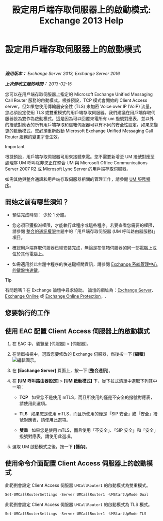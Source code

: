 ﻿---
title: '設定用戶端存取伺服器上的啟動模式: Exchange 2013 Help'
TOCTitle: 設定用戶端存取伺服器上的啟動模式
ms:assetid: 71cc9061-9e3c-4b4a-8dbe-f590ca5bcee8
ms:mtpsurl: https://technet.microsoft.com/zh-tw/library/JJ673533(v=EXCHG.150)
ms:contentKeyID: 50554008
ms.date: 05/21/2018
mtps_version: v=EXCHG.150
ms.translationtype: MT
---

# 設定用戶端存取伺服器上的啟動模式

 

_**適用版本：** Exchange Server 2013, Exchange Server 2016_

_**上次修改主題的時間：** 2013-02-15_

您可以在用戶端存取伺服器上指定的 Microsoft Exchange Unified Messaging Call Router 服務的啟動模式。根據預設，TCP 模式會開始的 Client Access server，但如果您使用傳輸層安全性 (TLS) 來加密 Voice over IP (VoIP) 流量，您必須設定使用 TLS 或雙重模式的用戶端存取伺服器。我們建議在用戶端存取伺服器設為雙作為啟動模式。這是因為可以回覆來電所有 um 撥號對應表，並以外的撥號對應表的所有用戶端存取和信箱伺服器可以有不同的安全性設定。如果您變更的啟動模式，您必須重新啟動 Microsoft Exchange Unified Messaging Call Router 服務的變更才會生效。


> [!IMPORTANT]  
> 根據預設，用戶端存取伺服器可用來接聽來電。您不需要新增至 UM 撥號對應至處理序 UM 呼叫除非您正在整合 UM 與 Microsoft Office Communications Server 2007 R2 或 Microsoft Lync Server 的用戶端存取伺服器。




如需其他與整合通訊和用戶端存取伺服器相關的管理工作，請參閱 [UM 服務程序](um-services-procedures-exchange-2013-help.md)。

## 開始之前有哪些須知？

  - 預估完成時間： 少於 1 分鐘。

  - 您必須已獲指派權限，才能執行此程序或這些程序。若要查看您需要的權限，請參閱 [整合的通訊權限](unified-messaging-permissions-exchange-2013-help.md)主題中的「用戶端存取伺服器 (UM 呼叫路由器服務)」項目。

  - 確認用戶端存取伺服器已經安裝完成，無論是在信箱伺服器的同一部電腦上或位於其他電腦上。

  - 如需適用於此主題中程序的快速鍵相關資訊，請參閱 [Exchange 系統管理中心的鍵盤快速鍵](keyboard-shortcuts-in-the-exchange-admin-center-exchange-online-protection-help.md)。


> [!TIP]  
> 有問題嗎？在 Exchange 論壇中尋求協助。 論壇的網址為：<a href="https://go.microsoft.com/fwlink/p/?linkid=60612">Exchange Server</a>、 <a href="https://go.microsoft.com/fwlink/p/?linkid=267542">Exchange Online</a> 或 <a href="https://go.microsoft.com/fwlink/p/?linkid=285351">Exchange Online Protection</a>。.




## 您要執行的工作

## 使用 EAC 配置 Client Access 伺服器上的啟動模式

1.  在 EAC 中，瀏覽至 \[伺服器\] \> \[伺服器\]。

2.  在清單檢視中，選取您要修改的 Exchange 伺服器，然後按一下 **\[編輯\]**![編輯圖示](images/JJ218640.6f53ccb2-1f13-4c02-bea0-30690e6ea71d(EXCHG.150).gif "編輯圖示")。

3.  在 **\[Exchange Server\]** 頁面上，按一下 **\[整合通訊\]**。

4.  在 **\[UM 呼叫路由器設定\]** \> **\[UM 啟動模式\]** 下，從下拉式清單中選取下列其中一項：
    
      - **TCP**   如果您不是使用 mTLS，而且所使用的僅是不安全的撥號對應表，請使用此選項。
    
      - **TLS**   如果您是使用 mTLS，而且所使用的僅是「SIP 安全」或「安全」撥號對應表，請使用此選項。
    
      - **雙重**   如果您是使用 mTLS，而且使用「不安全」、「SIP 安全」和「安全」撥號對應表，請使用此選項。

5.  選取 UM 啟動模式之後，按一下 **\[儲存\]**。

## 使用命令介面配置 Client Access 伺服器上的啟動模式

此範例會設定 Client Access 伺服器 `UMCallRouter1` 的啟動模式為雙重模式。

```powershell
Set-UMCallRouterSettings -Server UMCallRouter1 -UMStartUpMode Dual
```

此範例會設定 Client Access 伺服器 `UMCallRouter1` 的啟動模式為 TLS 模式。

```powershell
Set-UMCallRouterSettings -Server UMCallRouter1 -UMStartUpMode TLS
```

